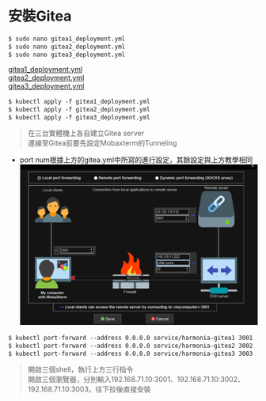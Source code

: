 # 安裝Gitea
```
$ sudo nano gitea1_deployment.yml
$ sudo nano gitea2_deployment.yml
$ sudo nano gitea3_deployment.yml
```
[gitea1_deployment.yml](https://github.com/jai-9110/Harmonia-DFL/blob/889284300bcd6de6b3d9fe9a0e8467a9335db4a3/%E5%AE%89%E8%A3%9DHarmonia/gitea1_deployment.yml)    
[gitea2_deployment.yml](https://github.com/jai-9110/Harmonia-DFL/blob/889284300bcd6de6b3d9fe9a0e8467a9335db4a3/%E5%AE%89%E8%A3%9DHarmonia/gitea2_deployment.yml)  
[gitea3_deployment.yml](https://github.com/jai-9110/Harmonia-DFL/blob/889284300bcd6de6b3d9fe9a0e8467a9335db4a3/%E5%AE%89%E8%A3%9DHarmonia/gitea3_deployment.yml)  
```
$ kubectl apply -f gitea1_deployment.yml
$ kubectl apply -f gitea2_deployment.yml
$ kubectl apply -f gitea3_deployment.yml
```
> 在三台實體機上各自建立Gitea server  
> 連線至Gitea前要先設定Mobaxterm的Tunneling
* port num根據上方的gitea.yml中所寫的進行設定，其餘設定與上方教學相同
![image](https://github.com/jai-9110/Harmonia-DFL/blob/88e04ef46d8b844352e136923f705c72473b7d53/picture/gitea_tunnel.png)

```
$ kubectl port-forward --address 0.0.0.0 service/harmonia-gitea1 3001
$ kubectl port-forward --address 0.0.0.0 service/harmonia-gitea2 3002
$ kubectl port-forward --address 0.0.0.0 service/harmonia-gitea3 3003
```
> 開啟三個shell，執行上方三行指令  
> 開啟三個瀏覽器，分別輸入192.168.71.10:3001、192.168.71.10:3002、192.168.71.10:3003，往下拉後直接安裝  

